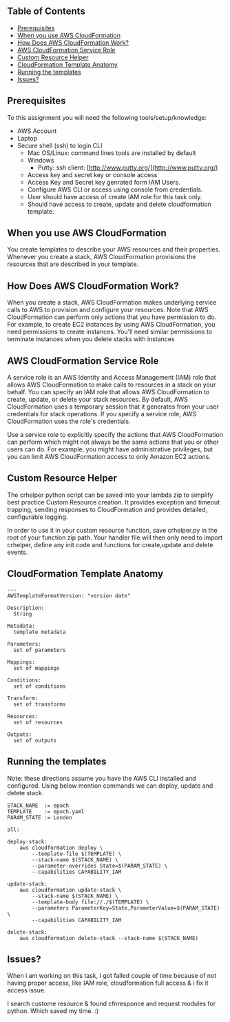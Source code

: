 ## Table of Contents

*   [Prerequisites](#prerequisites)
*   [When you use AWS CloudFormation](#When-you-use-AWS-CloudFormation)
*   [How Does AWS CloudFormation Work?](#How-Does-AWS-CloudFormation-Work?)
*   [AWS CloudFormation Service Role](#AWS-CloudFormation-Service-Role)
*   [Custom Resource Helper](#Custom-Resource-Helper)
*   [CloudFormation Template Anatomy](#CloudFormation-Template-Anatomy)
*   [Running the templates](#Running-the-templates)
*   [Issues?](#Issues?)


## Prerequisites

To this assignment you will need the following tools/setup/knowledge:

*   AWS Account
*   Laptop
*   Secure shell (ssh) to login CLI
    *   Mac OS/Linux: command lines tools are installed by default
    *   Windows
        *   Putty: ssh client: [http://www.putty.org/](http://www.putty.org/)
    *   Access key and secret key or console access
    *   Access Key and Secret key genrated form IAM Users.
    *   Configure AWS CLI or access using console from credentials.
    *   User should have access of create IAM role for this task only.
    *   Should have access to create, update and delete cloudformation template.
    
## When you use AWS CloudFormation

You create templates to describe your AWS resources and their properties. Whenever you create a stack, AWS CloudFormation provisions the resources that are described in your template. 

## How Does AWS CloudFormation Work?

When you create a stack, AWS CloudFormation makes underlying service calls to AWS to provision and configure your resources. Note that AWS CloudFormation can perform only actions that you have permission to do. For example, to create EC2 instances by using AWS CloudFormation, you need permissions to create instances. You'll need similar permissions to terminate instances when you delete stacks with instances

## AWS CloudFormation Service Role

A service role is an AWS Identity and Access Management (IAM) role that allows AWS CloudFormation to make calls to resources in a stack on your behalf. You can specify an IAM role that allows AWS CloudFormation to create, update, or delete your stack resources. By default, AWS CloudFormation uses a temporary session that it generates from your user credentials for stack operations. If you specify a service role, AWS CloudFormation uses the role's credentials.

Use a service role to explicitly specify the actions that AWS CloudFormation can perform which might not always be the same actions that you or other users can do. For example, you might have administrative privileges, but you can limit AWS CloudFormation access to only Amazon EC2 actions. 
 
## Custom Resource Helper

The crhelper python script can be saved into your lambda zip to simplify best practice Custom Resource creation. It provides exception and timeout trapping, sending responses to CloudFormation and provides detailed, configurable logging.

In order to use it in your custom resource function, save crhelper.py in the root of your function zip path. Your handler file will then only need to import crhelper, define any init code and functions for create,update and delete events.

## CloudFormation Template Anatomy

```
---
AWSTemplateFormatVersion: "version date"

Description:
  String

Metadata:
  template metadata

Parameters:
  set of parameters

Mappings:
  set of mappings

Conditions:
  set of conditions

Transform:
  set of transforms

Resources:
  set of resources

Outputs:
  set of outputs
```

## Running the templates

Note: these directions assume you have the AWS CLI installed and configured. Using below mention commands we can deploy, update and delete stack.

```
STACK_NAME  := epoch
TEMPLATE    := epoch.yaml
PARAM_STATE := London

all:

deploy-stack:
	aws cloudformation deploy \
		--template-file $(TEMPLATE) \
		--stack-name $(STACK_NAME) \
		--parameter-overrides State=$(PARAM_STATE) \
		--capabilities CAPABILITY_IAM

update-stack:
	aws cloudformation update-stack \
		--stack-name $(STACK_NAME) \
		--template-body file://./$(TEMPLATE) \
		--parameters ParameterKey=State,ParameterValue=$(PARAM_STATE) \
		--capabilities CAPABILITY_IAM

delete-stack:
	aws cloudformation delete-stack --stack-name $(STACK_NAME)
```
   
 
 ## Issues?
 
When i am working on this task, I got falled couple of time because of not having proper access, like IAM role, cloudformation full access & i fix it access issue.

I search custome resource & found cfnresponce and request modules for python. Which saved my time. :)
